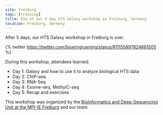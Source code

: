 ```yaml
---
site: freiburg
tags: [training]
title: End of our 5-day HTS Galaxy workshop in Freiburg, Germany
location: Freiburg, Germany
---
```


After 5 days, our HTS Galaxy workshop in Freiburg is over.

{% twitter https://twitter.com/bjoerngruening/status/911155897824661505 %}

During this workshop, attendees learned:

- Day 1: Galaxy and how to use it to analyze biological HTS data
- Day 2: ChIP-seq
- Day 3: RNA-Seq
- Day 4: Exome-seq, MethylC-seq
- Day 5: Recap and exercises

This workshop was organized by the [Bioinformatics and Deep-Sequencing Unit at the MPI-IE Freiburg](http://www.ie-freiburg.mpg.de/bioinformaticsfac) and our team.
